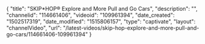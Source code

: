 {
    "title": "SKIP*HOP&reg; Explore and More Pull and Go Cars",
    "description": "",
    "channelid": "114661406",
    "videoid": "109961394",
    "date_created": "1502517319",
    "date_modified": "1515806157",
    "type": "captivate",
    "layout": "channelVideo",
    "url": "\/latest-videos\/skip-hop-explore-and-more-pull-and-go-cars\/114661406-109961394"
}